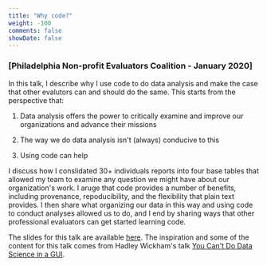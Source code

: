 ```yaml
---
title: "Why code?" 
weight: -100
comments: false
showDate: false
---
```


### [Philadelphia Non-profit Evaluators Coalition - January 2020] 

In this talk, I describe why I use code to do data analysis and make the case that other evalutors can and should do the same. This starts from the perspective that:

1. Data analysis offers the power to critically examine and improve our organizations and advance their missions

2. The way we do data analysis isn't (always) conducive to this

3. Using code can help

I discuss how I conslidated 30+ individuals reports into four base tables that allowed my team to examine any question we might have about our organization's work. I aruge that code provides a number of benefits, including provenance, repoducibility, and the flexibility that plain text provides. I then share what organizing our data in this way and using code to conduct analyses allowed us to do, and I end by sharing ways that other professional evaluators can get started learning code. 

The slides for this talk are available [here](https://github.com/jtcies/pnec-why-code). The inspiration and some of the content for this talk comes from Hadley Wickham's talk [You Can't Do Data Science in a GUI](https://www.youtube.com/watch?v=cpbtcsGE0OA).
